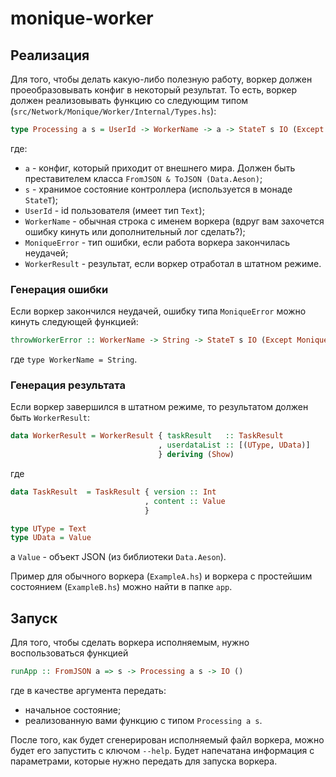 # monique-worker

## Реализация

Для того, чтобы делать какую-либо полезную работу, воркер должен проеобразовывать конфиг в некоторый результат.
То есть, воркер должен реализовывать функцию со следующим типом (`src/Network/Monique/Worker/Internal/Types.hs`):

``` haskell
type Processing a s = UserId -> WorkerName -> a -> StateT s IO (Except MoniqueError WorkerResult)
```
где:
  * `a` - конфиг, который приходит от внешнего мира. Должен быть преставителем класса `FromJSON & ToJSON (Data.Aeson)`;
  * `s` - хранимое состояние контроллера (используется в монаде `StateT`);
  * `UserId` - id пользователя (имеет тип `Text`);
  * `WorkerName` - обычная строка с именем воркера (вдруг вам захочется ошибку кинуть или дополнительный лог сделать?);
  * `MoniqueError` - тип ошибки, если работа воркера закончилась неудачей;
  * `WorkerResult` - результат, если воркер отработал в штатном режиме.
  
### Генерация ошибки
Если воркер закончился неудачей, ошибку типа `MoniqueError` можно кинуть следующей функцией:
``` haskell
throwWorkerError :: WorkerName -> String -> StateT s IO (Except MoniqueError WorkerResult)
```
где `type WorkerName = String`.

### Генерация результата
Если воркер завершился в штатном режиме, то результатом должен быть `WorkerResult`:
``` haskell
data WorkerResult = WorkerResult { taskResult   :: TaskResult
                                 , userdataList :: [(UType, UData)]
                                 } deriving (Show)
```
где 

``` haskell
data TaskResult  = TaskResult { version :: Int
                              , content :: Value
                              }

type UType = Text
type UData = Value                         
```
a `Value` - объект JSON (из библиотеки `Data.Aeson`). 

Пример для обычного воркера (`ExampleA.hs`) и воркера с простейшим состоянием (`ExampleB.hs`) можно найти в папке `app`.


## Запуск
Для того, чтобы сделать воркера исполняемым, нужно воспользоваться функцией
```haskell
runApp :: FromJSON a => s -> Processing a s -> IO ()
```
где в качестве аргумента передать:
  * начальное состояние;
  * реализованную вами функцию с типом `Processing a s`.

После того, как будет сгенерирован исполняемый файл воркера, можно будет его запустить с ключом `--help`.
Будет напечатана информация с параметрами, которые нужно передать для запуска воркера.



